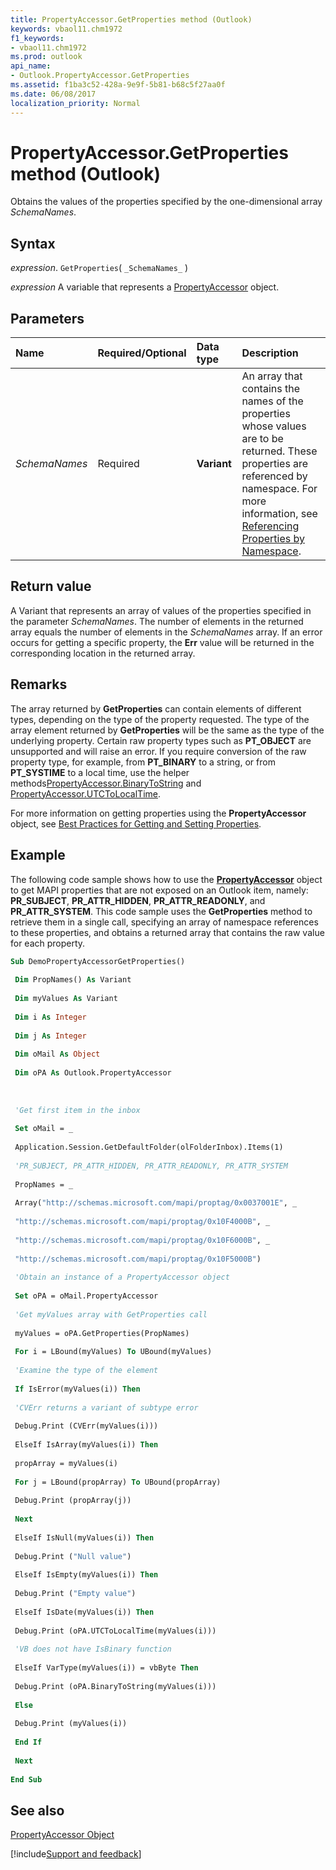 ```yaml
---
title: PropertyAccessor.GetProperties method (Outlook)
keywords: vbaol11.chm1972
f1_keywords:
- vbaol11.chm1972
ms.prod: outlook
api_name:
- Outlook.PropertyAccessor.GetProperties
ms.assetid: f1ba3c52-428a-9e9f-5b81-b68c5f27aa0f
ms.date: 06/08/2017
localization_priority: Normal
---
```



# PropertyAccessor.GetProperties method (Outlook)

Obtains the values of the properties specified by the one-dimensional array  _SchemaNames_.


## Syntax

_expression_. `GetProperties`( `_SchemaNames_` )

_expression_ A variable that represents a [PropertyAccessor](Outlook.PropertyAccessor.md) object.


## Parameters



|Name|Required/Optional|Data type|Description|
|:-----|:-----|:-----|:-----|
| _SchemaNames_|Required| **Variant**|An array that contains the names of the properties whose values are to be returned. These properties are referenced by namespace. For more information, see [Referencing Properties by Namespace](../outlook/How-to/Navigation/referencing-properties-by-namespace.md).|

## Return value

A Variant that represents an array of values of the properties specified in the parameter  _SchemaNames_. The number of elements in the returned array equals the number of elements in the _SchemaNames_ array. If an error occurs for getting a specific property, the **Err** value will be returned in the corresponding location in the returned array.


## Remarks

The array returned by  **GetProperties** can contain elements of different types, depending on the type of the property requested. The type of the array element returned by **GetProperties** will be the same as the type of the underlying property. Certain raw property types such as **PT_OBJECT** are unsupported and will raise an error. If you require conversion of the raw property type, for example, from **PT_BINARY** to a string, or from **PT_SYSTIME** to a local time, use the helper methods[PropertyAccessor.BinaryToString](Outlook.PropertyAccessor.BinaryToString.md) and [PropertyAccessor.UTCToLocalTime](Outlook.PropertyAccessor.UTCToLocalTime.md). 

For more information on getting properties using the  **PropertyAccessor** object, see [Best Practices for Getting and Setting Properties](../outlook/How-to/Navigation/best-practices-for-getting-and-setting-properties.md).


## Example

The following code sample shows how to use the  **[PropertyAccessor](Outlook.PropertyAccessor.md)** object to get MAPI properties that are not exposed on an Outlook item, namely: **PR_SUBJECT**, **PR_ATTR_HIDDEN**, **PR_ATTR_READONLY**, and **PR_ATTR_SYSTEM**. This code sample uses the **GetProperties** method to retrieve them in a single call, specifying an array of namespace references to these properties, and obtains a returned array that contains the raw value for each property.


```vb
Sub DemoPropertyAccessorGetProperties() 
 
 Dim PropNames() As Variant 
 
 Dim myValues As Variant 
 
 Dim i As Integer 
 
 Dim j As Integer 
 
 Dim oMail As Object 
 
 Dim oPA As Outlook.PropertyAccessor 
 
 
 
 'Get first item in the inbox 
 
 Set oMail = _ 
 
 Application.Session.GetDefaultFolder(olFolderInbox).Items(1) 
 
 'PR_SUBJECT, PR_ATTR_HIDDEN, PR_ATTR_READONLY, PR_ATTR_SYSTEM 
 
 PropNames = _ 
 
 Array("http://schemas.microsoft.com/mapi/proptag/0x0037001E", _ 
 
 "http://schemas.microsoft.com/mapi/proptag/0x10F4000B", _ 
 
 "http://schemas.microsoft.com/mapi/proptag/0x10F6000B", _ 
 
 "http://schemas.microsoft.com/mapi/proptag/0x10F5000B") 
 
 'Obtain an instance of a PropertyAccessor object 
 
 Set oPA = oMail.PropertyAccessor 
 
 'Get myValues array with GetProperties call 
 
 myValues = oPA.GetProperties(PropNames) 
 
 For i = LBound(myValues) To UBound(myValues) 
 
 'Examine the type of the element 
 
 If IsError(myValues(i)) Then 
 
 'CVErr returns a variant of subtype error 
 
 Debug.Print (CVErr(myValues(i))) 
 
 ElseIf IsArray(myValues(i)) Then 
 
 propArray = myValues(i) 
 
 For j = LBound(propArray) To UBound(propArray) 
 
 Debug.Print (propArray(j)) 
 
 Next 
 
 ElseIf IsNull(myValues(i)) Then 
 
 Debug.Print ("Null value") 
 
 ElseIf IsEmpty(myValues(i)) Then 
 
 Debug.Print ("Empty value") 
 
 ElseIf IsDate(myValues(i)) Then 
 
 Debug.Print (oPA.UTCToLocalTime(myValues(i))) 
 
 'VB does not have IsBinary function 
 
 ElseIf VarType(myValues(i)) = vbByte Then 
 
 Debug.Print (oPA.BinaryToString(myValues(i))) 
 
 Else 
 
 Debug.Print (myValues(i)) 
 
 End If 
 
 Next 
 
End Sub
```


## See also


[PropertyAccessor Object](Outlook.PropertyAccessor.md)

[!include[Support and feedback](~/includes/feedback-boilerplate.md)]